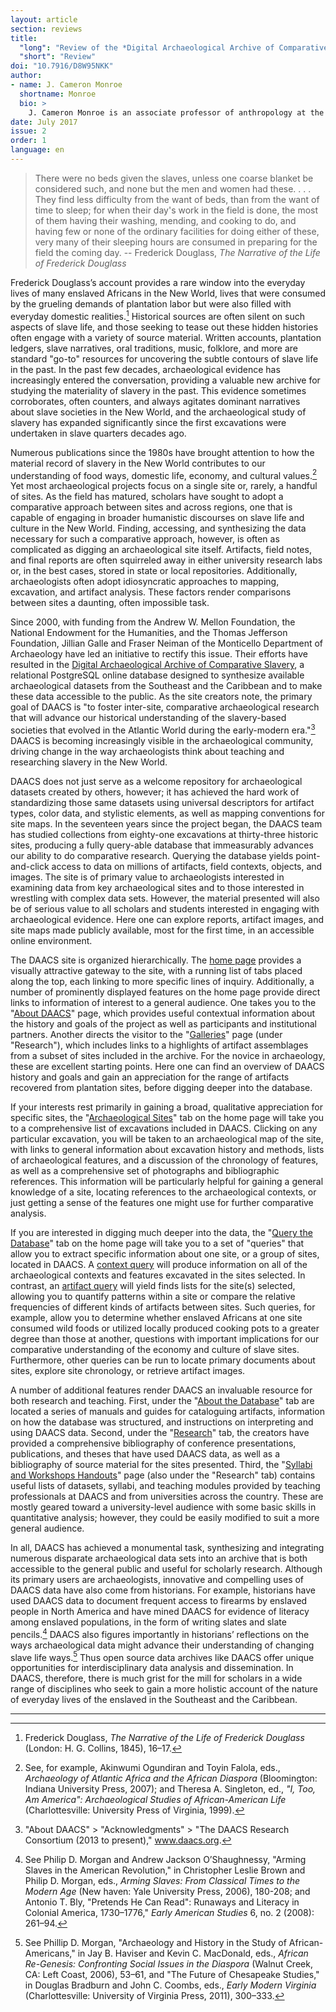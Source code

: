 ```yaml
---
layout: article
section: reviews
title: 
  "long": "Review of the *Digital Archaeological Archive of Comparative Slavery*"
  "short": "Review"
doi: "10.7916/D8W95NKK"
author: 
- name: J. Cameron Monroe 
  shortname: Monroe
  bio: >
    J. Cameron Monroe is an associate professor of anthropology at the University of California Santa Cruz and the director of the UCSC Archaeological Research Center. He earned a BA from UC Berkeley (1995) and a PhD from UCLA (2003), both degrees in anthropology. Between 2004 and 2006, he was a Postdoctoral Fellow in the departments of African and African American studies, anthropology, and history at Washington University in St. Louis. He joined the Department of Anthropology at UC Santa Cruz in the fall of 2006. Monroe’s research uses an archaeological approach to examine political, economic, and cultural transformation in West Africa and the diaspora in the era of the transatlantic slave trade. Between 2000 and 2013, he conducted field research in the Republic of Benin on the spatial dimensions of political authority and the slave trade in the Kingdom of Dahomey. Since 2015 he has directed research on the materiality of political authority in the Kingdom of Haiti. At UC Santa Cruz, he teaches courses in general archaeology, the archaeology of colonialism, slavery and the slave trade, and spatial analysis.
date: July 2017
issue: 2
order: 1
language: en
---
```


> There were no beds given the slaves, unless one coarse blanket be considered such, and none but the men and women had these. . . . They find less difficulty from the want of beds, than from the want of time to sleep; for when their day's work in the field is done, the most of them having their washing, mending, and cooking to do, and having few or none of the ordinary facilities for doing either of these, very many of their sleeping hours are consumed in preparing for the field the coming day. -- Frederick Douglass, *The Narrative of the Life of Frederick Douglass*

Frederick Douglass’s account provides a rare window into the everyday lives of many enslaved Africans in the New World, lives that were consumed by the grueling demands of plantation labor but were also filled with everyday domestic realities.[^1] Historical sources are often silent on such aspects of slave life, and those seeking to tease out these hidden histories often engage with a variety of source material. Written accounts, plantation ledgers, slave narratives, oral traditions, music, folklore, and more are standard "go-to" resources for uncovering the subtle contours of slave life in the past. In the past few decades, archaeological evidence has increasingly entered the conversation, providing a valuable new archive for studying the materiality of slavery in the past. This evidence sometimes corroborates, often counters, and always agitates dominant narratives about slave societies in the New World, and the archaeological study of slavery has expanded significantly since the first excavations were undertaken in slave quarters decades ago.

Numerous publications since the 1980s have brought attention to how the material record of slavery in the New World contributes to our understanding of food ways, domestic life, economy, and cultural values.[^2] Yet most archaeological projects focus on a single site or, rarely, a handful of sites. As the field has matured, scholars have sought to adopt a comparative approach between sites and across regions, one that is capable of engaging in broader humanistic discourses on slave life and culture in the New World. Finding, accessing, and synthesizing the data necessary for such a comparative approach, however, is often as complicated as digging an archaeological site itself. Artifacts, field notes, and final reports are often squirreled away in either university research labs or, in the best cases, stored in state or local repositories. Additionally, archaeologists often adopt idiosyncratic approaches to mapping, excavation, and artifact analysis. These factors render comparisons between sites a daunting, often impossible task.

Since 2000, with funding from the Andrew W. Mellon Foundation, the National Endowment for the Humanities, and the Thomas Jefferson Foundation, Jillian Galle and Fraser Neiman of the Monticello Department of Archaeology have led an initiative to rectify this issue. Their efforts have resulted in the [Digital Archaeological Archive of Comparative Slavery](https://www.daacs.org/), a relational PostgreSQL online database designed to synthesize available archaeological datasets from the Southeast and the Caribbean and to make these data accessible to the public. As the site creators note, the primary goal of DAACS is "to foster inter-site, comparative archaeological research that will advance our historical understanding of the slavery-based societies that evolved in the Atlantic World during the early-modern era."[^3] DAACS is becoming increasingly visible in the archaeological community, driving change in the way archaeologists think about teaching and researching slavery in the New World.

DAACS does not just serve as a welcome repository for archaeological datasets created by others, however; it has achieved the hard work of standardizing those same datasets using universal descriptors for artifact types, color data, and stylistic elements, as well as mapping conventions for site maps. In the seventeen years since the project began, the DAACS team has studied collections from eighty-one excavations at thirty-three historic sites, producing a fully query-able database that immeasurably advances our ability to do comparative research. Querying the database yields point-and-click access to data on millions of artifacts, field contexts, objects, and images. The site is of primary value to archaeologists interested in examining data from key archaeological sites and to those interested in wrestling with complex data sets. However, the material presented will also be of serious value to all scholars and students interested in engaging with archaeological evidence. Here one can explore reports, artifact images, and site maps made publicly available, most for the first time, in an accessible online environment.

The DAACS site is organized hierarchically. The [home page](https://www.daacs.org/) provides a visually attractive gateway to the site, with a running list of tabs placed along the top, each linking to more specific lines of inquiry. Additionally, a number of prominently displayed features on the home page provide direct links to information of interest to a general audience. One takes you to the "[About DAACS](http://web.archive.org/web/20170904035144/https://www.daacs.org/aboutdaacs/)" page, which provides useful contextual information about the history and goals of the project as well as participants and institutional partners. Another directs the visitor to the "[Galleries](https://www.daacs.org/research/galleries/)" page (under "Research"), which includes links to a highlights of artifact assemblages from a subset of sites included in the archive. For the novice in archaeology, these are excellent starting points. Here one can find an overview of DAACS history and goals and gain an appreciation for the range of artifacts recovered from plantation sites, before digging deeper into the database.

If your interests rest primarily in gaining a broad, qualitative appreciation for specific sites, the "[Archaeological Sites](http://web.archive.org/web/20170904035155/https://www.daacs.org/archaeological-sites-map/)" tab on the home page will take you to a comprehensive list of excavations included in DAACS. Clicking on any particular excavation, you will be taken to an archaeological map of the site, with links to general information about excavation history and methods, lists of archaeological features, and a discussion of the chronology of features, as well as a comprehensive set of photographs and bibliographic references. This information will be particularly helpful for gaining a general knowledge of a site, locating references to the archaeological contexts, or just getting a sense of the features one might use for further comparative analysis.

If you are interested in digging much deeper into the data, the "[Query the Database](http://web.archive.org/web/20170904035202/https://www.daacs.org/query-the-database/)" tab on the home page will take you to a set of "queries" that allow you to extract specific information about one site, or a group of sites, located in DAACS. A [context query](https://www.daacs.org/query-the-database/context-queries/) will produce information on all of the archaeological contexts and features excavated in the sites selected. In contrast, an [artifact query](https://www.daacs.org/query-the-database/artifact-queries/) will yield finds lists for the site(s) selected, allowing you to quantify patterns within a site or compare the relative frequencies of different kinds of artifacts between sites. Such queries, for example, allow you to determine whether enslaved Africans at one site consumed wild foods or utilized locally produced cooking pots to a greater degree than those at another, questions with important implications for our comparative understanding of the economy and culture of slave sites. Furthermore, other queries can be run to locate primary documents about sites, explore site chronology, or retrieve artifact images.

A number of additional features render DAACS an invaluable resource for both research and teaching. First, under the "[About the Database](http://web.archive.org/web/20170904035207/https://www.daacs.org/about-the-database/)" tab are located a series of manuals and guides for cataloguing artifacts, information on how the database was structured, and instructions on interpreting and using DAACS data. Second, under the "[Research](https://www.daacs.org/research/)" tab, the creators have provided a comprehensive bibliography of conference presentations, publications, and theses that have used DAACS data, as well as a bibliography of source material for the sites presented. Third, the "[Syllabi and Workshops Handouts](https://www.daacs.org/research/workshops/)" page (also under the "Research" tab) contains useful lists of datasets, syllabi, and teaching modules provided by teaching professionals at DAACS and from universities across the country. These are mostly geared toward a university-level audience with some basic skills in quantitative analysis; however, they could be easily modified to suit a more general audience.

In all, DAACS has achieved a monumental task, synthesizing and integrating numerous disparate archaeological data sets into an archive that is both accessible to the general public and useful for scholarly research. Although its primary users are archaeologists, innovative and compelling uses of DAACS data have also come from historians. For example, historians have used DAACS data to document frequent access to firearms by enslaved people in North America and have mined DAACS for evidence of literacy among enslaved populations, in the form of writing slates and slate pencils.[^4] DAACS also figures importantly in historians’ reflections on the ways archaeological data might advance their understanding of changing slave life ways.[^5] Thus open source data archives like DAACS offer unique opportunities for interdisciplinary data analysis and dissemination. In DAACS, therefore, there is much grist for the mill for scholars in a wide range of disciplines who seek to gain a more holistic account of the nature of everyday lives of the enslaved in the Southeast and the Caribbean.

---

[^1]: Frederick Douglass, *The Narrative of the Life of Frederick Douglass* (London: H. G. Collins, 1845), 16–17.

[^2]: See, for example, Akinwumi Ogundiran and Toyin Falola, eds., *Archaeology of Atlantic Africa and the African Diaspora* (Bloomington: Indiana University Press, 2007); and Theresa A. Singleton, ed., *"I, Too, Am America": Archaeological Studies of African-American Life* (Charlottesville: University Press of Virginia, 1999).

[^3]: "About DAACS" &gt; "Acknowledgments" &gt; "The DAACS Research Consortium (2013 to present)," www.daacs.org.

[^4]: See Philip D. Morgan and Andrew Jackson O’Shaughnessy, "Arming Slaves in the American Revolution," in Christopher Leslie Brown and Philip D. Morgan, eds., *Arming Slaves: From Classical Times to the Modern Age* (New haven: Yale University Press, 2006), 180-208; and Antonio T. Bly, "Pretends He Can Read": Runaways and Literacy in Colonial America, 1730–1776," *Early American Studies* 6, no. 2 (2008): 261–94.

[^5]: See Phillip D. Morgan, "Archaeology and History in the Study of African-Americans," in Jay B. Haviser and Kevin C. MacDonald, eds., *African Re-Genesis: Confronting Social Issues in the Diaspora* (Walnut Creek, CA: Left Coast, 2006), 53–61, and "The Future of Chesapeake Studies," in Douglas Bradburn and John C. Coombs, eds., *Early Modern Virginia* (Charlottesville: University of Virginia Press, 2011), 300–333.